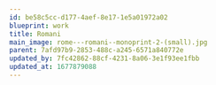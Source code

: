 ```yaml
---
id: be58c5cc-d177-4aef-8e17-1e5a01972a02
blueprint: work
title: Romani
main_image: rome---romani--monoprint-2-(small).jpg
parent: 7afd97b9-2853-488c-a245-6571a840772e
updated_by: 7fc42862-88cf-4231-8a06-3e1f93ee1fbb
updated_at: 1677879088
---
```

